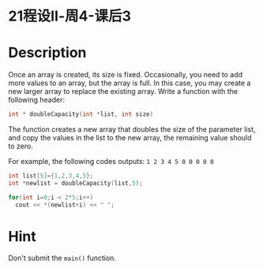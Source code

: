# 21程设Ⅱ-周4-课后3

# Description
Once an array is created, its size is fixed. Occasionally, you need to add more values to an array, but the array is full. In this case, you may create a new larger array to replace the existing array. Write a function with the following header:

```cpp
int * doubleCapacity(int *list, int size)
```

The function creates a new array that doubles the size of the parameter list, and copy the values in the list to the new array, the remaining value should to zero.

For example, the following codes outputs: `1 2 3 4 5 0 0 0 0 0`

```cpp
int list[5]={1,2,3,4,5};
int *newlist = doubleCapacity(list,5);

for(int i=0;i < 2*5;i++)
  cout << *(newlist+i) << " ";
```

# Hint

Don't submit the `main()` function.
